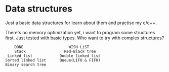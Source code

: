 # Data structures

Just a basic data structures for learn about them and practise my c/c++.

There's no memory optimization yet, i want to program some structures first.
Just tested with basic types. Who want to try with complex structures?

        DONE                    WISH LiST
        Stack                 Red-Black tree
     Linked list            Double linked list 
    Sorted linked list      Queue(LIFO & FIFO)
    Binary search tree             
